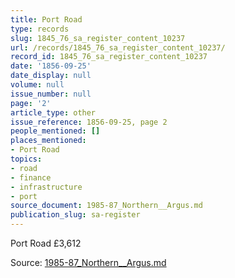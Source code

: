 ```yaml
---
title: Port Road
type: records
slug: 1845_76_sa_register_content_10237
url: /records/1845_76_sa_register_content_10237/
record_id: 1845_76_sa_register_content_10237
date: '1856-09-25'
date_display: null
volume: null
issue_number: null
page: '2'
article_type: other
issue_reference: 1856-09-25, page 2
people_mentioned: []
places_mentioned:
- Port Road
topics:
- road
- finance
- infrastructure
- port
source_document: 1985-87_Northern__Argus.md
publication_slug: sa-register
---
```


Port Road	£3,612

Source: [1985-87_Northern__Argus.md](/downloads/markdown/1985-87_Northern__Argus.md)

